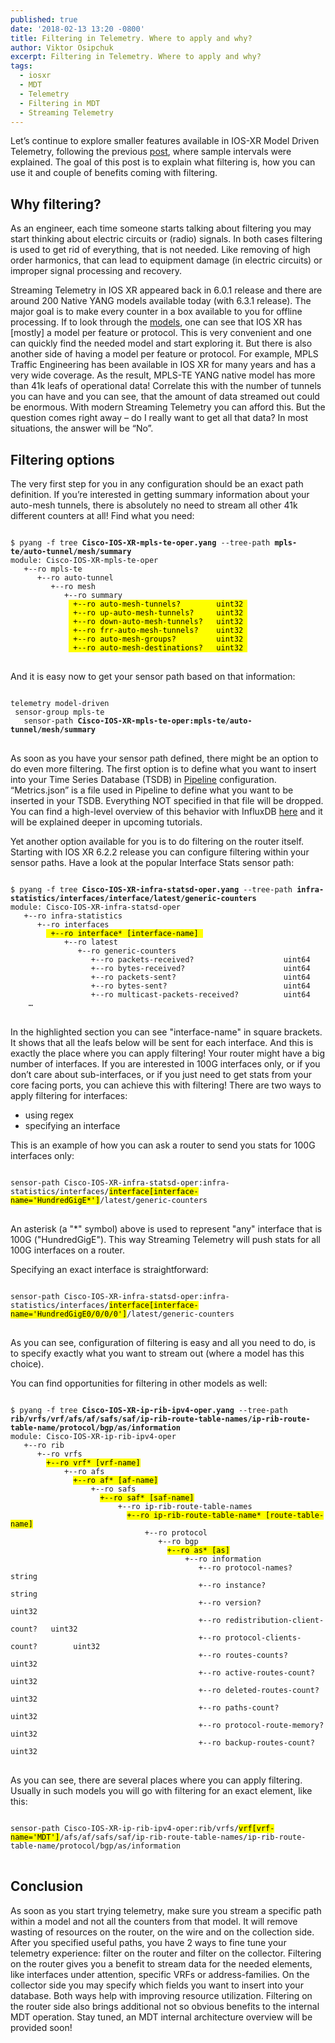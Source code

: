 ```yaml
---
published: true
date: '2018-02-13 13:20 -0800'
title: Filtering in Telemetry. Where to apply and why?
author: Viktor Osipchuk
excerpt: Filtering in Telemetry. Where to apply and why?
tags:
  - iosxr
  - MDT
  - Telemetry
  - Filtering in MDT
  - Streaming Telemetry
---
```

Let’s continue to explore smaller features available in IOS-XR Model Driven Telemetry, following the previous [post](https://xrdocs.github.io/telemetry/tutorials/2018-01-16-sample-intervals-in-telemetry-configuration), where sample intervals were explained. The goal of this post is to explain what filtering is, how you can use it and couple of benefits coming with filtering.

## Why filtering?

As an engineer, each time someone starts talking about filtering you may start thinking about electric circuits or (radio) signals. In both cases filtering is used to get rid of everything, that is not needed. Like removing of high order harmonics, that can lead to equipment damage (in electric circuits) or improper signal processing and recovery. 

Streaming Telemetry in IOS XR appeared back in 6.0.1 release and there are around 200 Native YANG models available today (with 6.3.1 release). The major goal is to make every counter in a box available to you for offline processing. If to look through the [models]( https://github.com/YangModels/yang/tree/master/vendor/cisco/xr/631), one can see that IOS XR has [mostly] a model per feature or protocol. This is very convenient and one can quickly find the needed model and start exploring it. 
But there is also another side of having a model per feature or protocol. For example, MPLS Traffic Engineering has been available in IOS XR for many years and has a very wide coverage. As the result, MPLS-TE YANG native model has more than 41k leafs of operational data! Correlate this with the number of tunnels you can have and you can see, that the amount of data streamed out could be enormous. 
With modern Streaming Telemetry you can afford this. But the question comes right away – do I really want to get all that data? In most situations, the answer will be “No”. 

## Filtering options

The very first step for you in any configuration should be an exact path definition. If you’re interested in getting summary information about your auto-mesh tunnels, there is absolutely no need to stream all other 41k different counters at all! Find what you need:

<div class="highlighter-rouge">
<pre class="highlight">
<code>
$ pyang -f tree <span style="font-weight: bold">Cisco-IOS-XR-mpls-te-oper.yang</span> --tree-path <span style="font-weight: bold">mpls-te/auto-tunnel/mesh/summary</span>
module: Cisco-IOS-XR-mpls-te-oper
   +--ro mpls-te
      +--ro auto-tunnel
         +--ro mesh
            +--ro summary
             <mark> +--ro auto-mesh-tunnels?        uint32 </mark>
             <mark> +--ro up-auto-mesh-tunnels?     uint32 </mark>
             <mark> +--ro down-auto-mesh-tunnels?   uint32 </mark>
             <mark> +--ro frr-auto-mesh-tunnels?    uint32 </mark>
             <mark> +--ro auto-mesh-groups?         uint32 </mark>
             <mark> +--ro auto-mesh-destinations?   uint32 </mark>
</code>
</pre>
</div>

And it is easy now to get your sensor path based on that information:

<div class="highlighter-rouge">
<pre class="highlight">
<code>
telemetry model-driven
 sensor-group mpls-te
   sensor-path <span style="font-weight: bold">Cisco-IOS-XR-mpls-te-oper:mpls-te/auto-tunnel/mesh/summary</span>
</code>
</pre>
</div>

As soon as you have your sensor path defined, there might be an option to do even more filtering. The first option is to define what you want to insert into your Time Series Database (TSDB) in [Pipeline](https://github.com/cisco/bigmuddy-network-telemetry-pipeline) configuration. “Metrics.json” is a file used in Pipeline to define what you want to be inserted in your TSDB. Everything NOT specified in that file will be dropped. You can find a high-level overview of this behavior with InfluxDB [here](https://xrdocs.github.io/telemetry/tutorials/2017-04-10-using-pipeline-integrating-with-influxdb) and it will be explained deeper in upcoming tutorials. 

Yet another option available for you is to do filtering on the router itself. Starting with IOS XR 6.2.2 release you can configure filtering within your sensor paths. 
Have a look at the popular Interface Stats sensor path:

<div class="highlighter-rouge">
<pre class="highlight">
<code>
$ pyang -f tree <span style="font-weight: bold">Cisco-IOS-XR-infra-statsd-oper.yang</span> --tree-path <span style="font-weight: bold">infra-statistics/interfaces/interface/latest/generic-counters</span>
module: Cisco-IOS-XR-infra-statsd-oper
   +--ro infra-statistics
      +--ro interfaces
        <mark> +--ro interface* [interface-name] </mark>
            +--ro latest
               +--ro generic-counters
                  +--ro packets-received?                    uint64
                  +--ro bytes-received?                      uint64
                  +--ro packets-sent?                        uint64
                  +--ro bytes-sent?                          uint64
                  +--ro multicast-packets-received?          uint64
 	…
</code>
</pre>
</div>

In the highlighted section you can see "interface-name" in square brackets. It shows that all the leafs below will be sent for each interface. And this is exactly the place where you can apply filtering! 
Your router might have a big number of interfaces. If you are interested in 100G interfaces only, or if you don’t care about sub-interfaces, or if you just need to get stats from your core facing ports, you can achieve this with filtering!
There are two ways to apply filtering for interfaces:
- using regex
- specifying an interface

This is an example of how you can ask a router to send you stats for 100G interfaces only:

<div class="highlighter-rouge">
<pre class="highlight">
<code>
sensor-path Cisco-IOS-XR-infra-statsd-oper:infra-statistics/interfaces/<mark>interface[interface-name='HundredGigE*']</mark>/latest/generic-counters
</code>
</pre>
</div>

An asterisk (a "*" symbol) above is used to represent "any" interface that is 100G ("HundredGigE"). This way Streaming Telemetry will push stats for all 100G interfaces on a router.

Specifying an exact interface is straightforward:

<div class="highlighter-rouge">
<pre class="highlight">
<code>
sensor-path Cisco-IOS-XR-infra-statsd-oper:infra-statistics/interfaces/<mark>interface[interface-name='HundredGigE0/0/0/0']</mark>/latest/generic-counters
</code>
</pre>
</div>

As you can see, configuration of filtering is easy and all you need to do, is to specify exactly what you want to stream out (where a model has this choice). 

You can find opportunities for filtering in other models as well:

<div class="highlighter-rouge">
<pre class="highlight">
<code>
$ pyang -f tree <span style="font-weight: bold">Cisco-IOS-XR-ip-rib-ipv4-oper.yang</span> --tree-path <span style="font-weight: bold">rib/vrfs/vrf/afs/af/safs/saf/ip-rib-route-table-names/ip-rib-route-table-name/protocol/bgp/as/information</span>
module: Cisco-IOS-XR-ip-rib-ipv4-oper
   +--ro rib
      +--ro vrfs
        <mark>+--ro vrf* [vrf-name]</mark>
            +--ro afs
              <mark>+--ro af* [af-name]</mark>
                  +--ro safs
                    <mark>+--ro saf* [saf-name]</mark>
                        +--ro ip-rib-route-table-names
                          <mark>+--ro ip-rib-route-table-name* [route-table-name]</mark>
                              +--ro protocol
                                 +--ro bgp
                                   <mark>+--ro as* [as]</mark>
                                       +--ro information
                                          +--ro protocol-names?                string
                                          +--ro instance?                      string
                                          +--ro version?                       uint32
                                          +--ro redistribution-client-count?   uint32
                                          +--ro protocol-clients-count?        uint32
                                          +--ro routes-counts?                 uint32
                                          +--ro active-routes-count?           uint32
                                          +--ro deleted-routes-count?          uint32
                                          +--ro paths-count?                   uint32
                                          +--ro protocol-route-memory?         uint32
                                          +--ro backup-routes-count?           uint32
</code>
</pre>
</div>

As you can see, there are several places where you can apply filtering. 
Usually in such models you will go with filtering for an exact element, like this: 

<div class="highlighter-rouge">
<pre class="highlight">
<code>
sensor-path Cisco-IOS-XR-ip-rib-ipv4-oper:rib/vrfs/<mark>vrf[vrf-name='MDT']</mark>/afs/af/safs/saf/ip-rib-route-table-names/ip-rib-route-table-name/protocol/bgp/as/information
</code>
</pre>
</div>


## Conclusion

As soon as you start trying telemetry, make sure you stream a specific path within a model and not all the counters from that model. It will remove wasting of resources on the router, on the wire and on the collection side. After you specified useful paths, you have 2 ways to fine tune your telemetry experience: filter on the router and filter on the collector. Filtering on the router gives you a benefit to stream data for the needed elements, like interfaces under attention, specific VRFs or address-families. On the collector side you may specify which fields you want to insert into your database. Both ways help with improving resource utilization. Filtering on the router side also brings additional not so obvious benefits to the internal MDT operation. Stay tuned, an MDT internal architecture overview will be provided soon!
